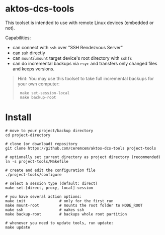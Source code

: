 # aktos-dcs-tools 

This toolset is intended to use with remote Linux devices (embedded or not). 

Capabilities: 
* can connect with `ssh` over "SSH Rendezvous Server"
* can `ssh` directly 
* can `mount`/`umount` target device's root directory with `sshfs`
* can do incremental backups via `rsyc` and transfers only changed files and keeps versions.

> Hint: You may use this toolset to take full incremental backups for your own computer: 
>    
>      make set-session-local 
>      make backup-root

# Install


	# move to your project/backup directory
	cd project-directory

	# clone (or download) repository
	git clone https://github.com/ceremcem/aktos-dcs-tools project-tools
	
	# optionally set current directory as project directory (recommended)
	ln -s project-tools/Makefile 

	# create and edit the configuration file
	./project-tools/configure

	# select a session type (default: direct)
	make set-[direct, proxy, local]-session 

	# you have several action options: 
	make init               # only for the first run
	make mount-root         # mounts the root folder to NODE_ROOT 
	make ssh                # makes ssh 
	make backup-root        # backups whole root partition 
	
	# whenever you need to update tools, run update: 
	make update 
